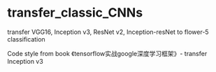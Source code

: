 # transfer_classic_CNNs
transfer VGG16, Inception v3, ResNet v2, Inception-resNet to flower-5 classification

Code style from book 《tensorflow实战google深度学习框架》- transfer Inception v3
